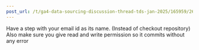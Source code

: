 ```yaml
---
post_url: /t/ga4-data-sourcing-discussion-thread-tds-jan-2025/165959/26
---
```

Have a step with your email id as its name. (Instead of checkout repository)  
Also make sure you give read and write permission so it commits without any error
